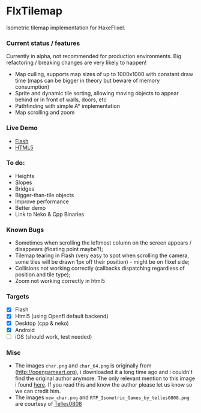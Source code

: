 FlxTilemap
==========

Isometric tilemap implementation for HaxeFlixel.

### Current status / features

Currently in alpha, not recommended for production environments. Big refactoring / breaking changes are very likely to happen!

 * Map culling, supports map sizes of up to 1000x1000 with constant draw time (maps can be bigger in theory but beware of memory consumption)
 * Sprite and dynamic tile sorting, allowing moving objects to appear behind or in front of walls, doors, etc
 * Pathfinding with simple A* implementation
 * Map scrolling and zoom
 
### Live Demo

 * [Flash](https://dl.dropboxusercontent.com/u/18504814/FlxIsoTilemap/flash/index.html)
 * [HTML5](https://dl.dropboxusercontent.com/u/18504814/FlxIsoTilemap/html5/index.html)
 
### To do:

 * Heights
 * Slopes
 * Bridges
 * Bigger-than-tile objects
 * Improve performance
 * Better demo
 * Link to Neko & Cpp Binaries

### Known Bugs

 * Sometimes when scrolling the leftmost column on the screen appears / disappears (floating point maybe?);
 * Tilemap tearing in Flash (very easy to spot when scrolling the camera, some tiles will be drawn 1px off their position) - might be on flixel side;
 * Collisions not working correctly (callbacks dispatching regardless of position and tile type);
 * Zoom not working correctly in html5

### Targets

 * [x] Flash
 * [x] Html5 (using Openfl default backend)
 * [x] Desktop (cpp & neko)
 * [x] Android
 * [ ] iOS (should work, test needed)

### Misc
 
 * The images `char.png` and `char_64.png` is originally from (http://opengameart.org), i downloaded it a long time ago and i couldn't find the original author anymore. The only relevant mention to this image i found [here](http://forums.rpgmakerweb.com/index.php?/topic/5525-game-character-hub-powerful-chara-maker-for-rpg-maker-xp-vx-ace/). If you read this and know the author please let us know so we can credit him.
 * The images `new_char.png` and `RTP_Isometric_Games_by_telles0808.png` are courtesy of [Telles0808](http://telles0808.deviantart.com/art/RTP-Isometric-Games-151276404)
